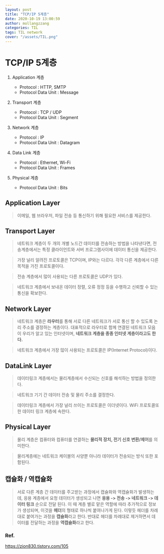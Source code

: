 ```yaml
---
layout: post
title: "TCP/IP 5계층"
date: 2020-10-19 13:00:59
author: mollangzzang
categories: TIL
tags: TIL network
cover: "/assets/TIL.png"
---
```


# TCP/IP 5계층

1. Application 계층

   - Protocol : HTTP, SMTP
   - Protocol Data Unit : Message

2. Transport 계층

   - Protocol : TCP / UDP
   - Protocol Data Unit : Segment

3. Network 계층

   - Protocol : IP
   - Protocol Data Unit : Datagram

4. Data Link 계층

   - Protocol : Ethernet, Wi-Fi
   - Protocol Data Unit : Frames

5. Physical 계층

   - Protocol Data Unit : Bits

## Application Layer

> 이메일, 웹 브라우저, 파일 전송 등 통신하기 위해 필요한 서비스를 제공한다.

## Transport Layer

> 네트워크 계층이 두 개의 개별 노드간 데이터를 전송하는 방법을 나타낸다면, 전송계층에서는 특정 클라이언트와 서버 프로그램사이에 데이터 통신을 제공한다.

> 가장 널리 알려진 프로토콜은 TCP이며, IP와는 다르다. 각각 다른 계층에서 다른 목적을 가진 프로토콜이다.

> 전송 계층에서 많이 사용되는 다른 프로토콜은 UDP가 있다.

> 네트워크 계층에서 보내온 데이터 정렬, 오류 정정 등을 수행하고 신뢰할 수 있는 통신을 확보한다.

## Network Layer

> 네트워크 계층은 **라우터**를 통해 서로 다른 네트워크가 서로 통신 할 수 있도록 논리 주소를 결정하는 계층이다. 대표적으로 라우터로 함께 연결된 네트워크 모음이 우리가 알고 있는 인터넷이며, **네트워크 계층을 종종 인터넷 계층이라고도 한다.**

> 네트워크 계층에서 가장 많이 사용되는 프로토콜은 IP(Internet Protocol)이다.

## DataLink Layer

> 데이터링크 계층에서는 물리계층에서 수신되는 신호를 해석하는 방법을 정의한다.

> 네트워크 기기 간 데이터 전송 및 물리 주소를 결정한다.

> 데이터링크 계층에서 가장 널리 쓰이는 프로토콜은 이더넷이다. WiFi 프로토콜또한 데이터 링크 계층에 속한다.

## Physical Layer

> 물리 계층은 컴퓨터와 컴퓨터를 연결하는 **물리적 장치, 전기 신호 변환/제어**를 의미한다.

> 물리계층에는 네트워크 케이블의 사양뿐 아니라 데이터가 전송되는 방식 또한 포함된다.

## 캡슐화 / 역캡슐화

> 서로 다른 계층 간 데이터를 주고받는 과정에서 캡슐화와 역캡슐화가 발생하는데, 응용 계층에서 요청 데이터가 생성되고 나면 **응용 -> 전송 -> 네트워크 -> 데이터 링크** 순으로 전달 된다. 이 때 계층 별로 맡은 역할에 따라 추가적으로 정보가 생성되며, 이것을 **헤더**의 형태로 하나씩 붙여나가게 된다. 이렇듯 헤더를 차례대로 붙여가는 과정을 **캡슐화**라고 한다. 반대로 헤더를 차례대로 제거하면서 데이터를 전달하는 과정을 **역캡슐화**라고 한다.

### Ref.

https://zion830.tistory.com/105
